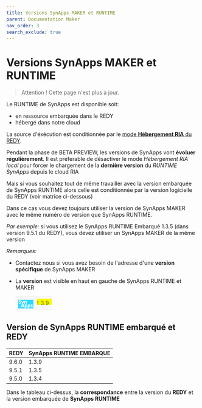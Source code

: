 ```yaml
---
title: Versions SynApps MAKER et RUNTIME
parent: Documentation Maker
nav_order: 3
search_exclude: true
---
```


# Versions SynApps MAKER et RUNTIME

> Attention ! Cette page n'est plus à jour.

Le RUNTIME de SynApps est disponible soit:

* en ressource embarquée dans le REDY
* hébergé dans notre cloud

La source d'éxécution est conditionnée par le [mode **Hébergement RIA** du REDY](redy/configure.md).

Pendant la phase de BETA PREVIEW, les versions de SynApps vont **évoluer régulièrement**. Il est préferable de désactiver le mode *Hébergement RIA local* pour forcer le chargement de la **dernière version** du *RUNTIME SynApps* depuis le cloud RIA

Mais si vous souhaitez tout de même travailler avec la version embarquée de SynApps RUNTIME alors celle est conditionnée par la version logicielle du REDY (voir matrice ci-dessous)

Dans ce cas vous devez toujours utiliser la version de SynApps MAKER avec le même numéro de version que SynApps RUNTIME.

_Par exemple:_ si vous utilisez le SynApps RUNTIME Embarqué 1.3.5 (dans version 9.5.1 du REDY), vous devez utiliser un SynApps MAKER de la même version

_Remarques:_

* Contactez nous si vous avez besoin de l'adresse d'une **version spécifique** de SynApps MAKER
* La **version** est visible en haut en gauche de SynApps RUNTIME et MAKER

    ![Versions](assets/version.png)

## Version de SynApps RUNTIME embarqué et REDY

| REDY   | SynApps RUNTIME EMBARQUE |
|--------|--------------------------|
| 9.6.0  | 1.3.9                    |
| 9.5.1  | 1.3.5                    |
| 9.5.0  | 1.3.4                    |

Dans le tableau ci-dessus, la **correspondance** entre la version du **REDY** et la version embarquée de **SynApps RUNTIME**
